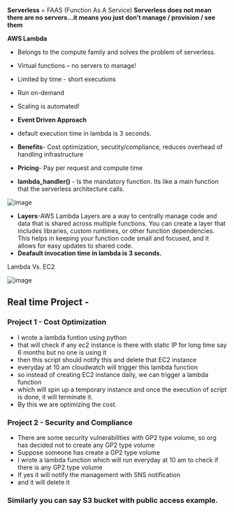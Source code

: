 **Serverless** = FAAS (Function As A Service)
**Serverless does not mean there are no servers…it means you just don’t manage / provision / see them**

**AWS Lambda**
- Belongs to the compute family and solves the problem of serverless.
- Virtual functions – no servers to manage!
- Limited by time - short executions
- Run on-demand
- Scaling is automated!
- **Event Driven Approach**
- default execution time in lambda is 3 seconds.
  
- **Benefits**- Cost optimization, secutity/compliance, reduces overhead of handling infrastructure
- **Pricing**- Pay per request and compute time
- **lambda_handler()** - Is the mandatory function. Its like a main function that the serverless architecture calls.

![image](https://github.com/muppin/mastering-DevOps/assets/56094875/b6877d2d-a8dd-4d2d-b4a3-32392d8896db)

- **Layers**-AWS Lambda Layers are a way to centrally manage code and data that is shared across multiple functions. You can create a layer that includes libraries, custom runtimes, or other function dependencies. This helps in keeping your function code small and focused, and it allows for easy updates to shared code.
- **Deafault invocation time in lambda is 3 seconds.**

Lambda Vs. EC2

![image](https://github.com/muppin/mastering-DevOps/assets/56094875/a3ff2040-5830-4c46-bb75-6d3974bceddd)


## Real time Project - 

### Project 1 - Cost Optimization

- I wrote a lambda funtion using python
- that will check if any ec2 instance is there with static IP for long time say 6 months but no one is using it
- then this script should notify this and delete that EC2 instance
- everyday at 10 am cloudwatch will trigger this lambda function 
- so instead of creating EC2 instance daily, we can trigger a lambda function
- which will spin up a temporary instance and once the execution of script is done, it will terminate it.
- By this we are optimizing the cost.

### Project 2 - Security and Compliance

- There are some security vulnerabilities with GP2 type volume, so org has decided not to create any GP2 type volume
- Suppose someone has create a GP2 type volume
- I wrote a lambda function which will run everyday at 10 am to check if there is any GP2 type volume
- If yes it will notify the management with SNS notification
- and it will delete it


### Similarly you can say S3 bucket with public access example.

